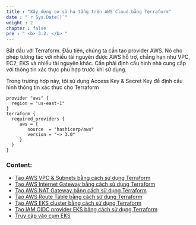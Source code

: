 ```yaml
---
title : "Xây dựng cơ sở hạ tầng trên AWS Cloud bằng Terraform"
date : "`r Sys.Date()`"
weight : 2
chapter : false
pre : " <b> 3.2. </b> "
---
```


Bắt đầu với Terraform. Đầu tiên, chúng ta cần tạo provider AWS. Nó cho phép tương tác với nhiều tài nguyên được AWS hỗ trợ, chẳng hạn như VPC, EC2, EKS và nhiều tài nguyên khác. Cần phải định cấu hình nhà cung cấp với thông tin xác thực phù hợp trước khi sử dụng.

Trong trường hợp này, tôi sử dụng Access Key & Secret Key để định cấu hình thông tin xác thực cho Terraform

    provider "aws" { 
      region = "us-east-1" 
    }
    terraform {
      required_providers {
         aws = {
            source  = "hashicorp/aws"
            version = "~> 3.0"
         }
      }
    }



### Content:
  - [Tạo AWS VPC & Subnets bằng cách sử dụng Terraform](3.2.1-vpc-subnet/)
  - [Tạo AWS Internet Gateway bằng cách sử dụng Terraform](3.2.2-igw/)
  - [Tạo AWS NAT Gateway bằng cách sử dụng Terraform](3.2.3-nat/)
  - [Tạo AWS Route Table bằng cách sử dụng Terraform](3.2.4-routetable/)
  - [Tạo AWS EKS cluster bằng cách sử dụng Terraform](3.2.5-eks-cluster/)
  - [Tạo IAM OIDC provider EKS bằng cách sử dụng Terraform](3.2.6-oidc/)
  - [Truy cập vào cụm EKS](3.2.7-access-eks-cluster/)


